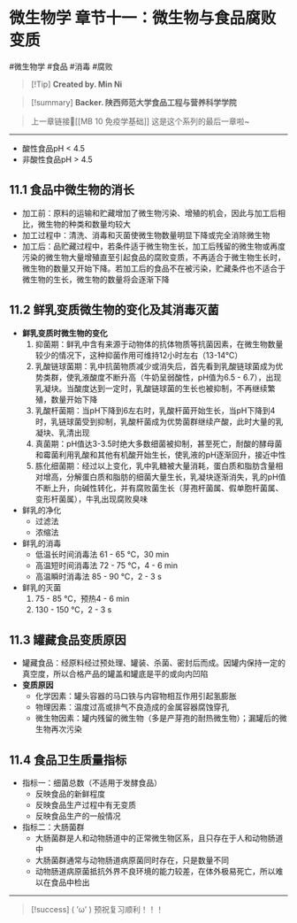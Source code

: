 # 微生物学 章节十一：微生物与食品腐败变质
#微生物学 #食品 #消毒 #腐败


> [!Tip] **Created by. Min Ni**

> [!summary] **Backer. 陕西师范大学食品工程与营养科学学院**

> 上一章链接🔗[[MB 10 免疫学基础]]
> 这是这个系列的最后一章啦~

---
- 酸性食品pH < 4.5
- 非酸性食品pH > 4.5
## 11.1 食品中微生物的消长
- 加工前：原料的运输和贮藏增加了微生物污染、增殖的机会，因此与加工后相比，微生物的种类和数量均较大
- 加工过程中：清洗、消毒和灭菌使微生物数量明显下降或完全消除微生物
- 加工后：品贮藏过程中，若条件适于微生物生长，加工后残留的微生物或再度污染的微生物大量增殖直至引起食品的腐败变质，不再适合于微生物生长时，微生物的数量又开始下降。若加工后的食品不在被污染，贮藏条件也不适合于微生物的生长，微生物的数量将会逐渐下降
## 11.2 鲜乳变质微生物的变化及其消毒灭菌
- **鲜乳变质时微生物的变化**
	1. 抑菌期：鲜乳中含有来源于动物体的抗体物质等抗菌因素，在微生物数量较少的情况下，这种抑菌作用可维持12小时左右（13-14℃）
	2. 乳酸链球菌期：乳中抗菌物质减少或消失后，首先看到乳酸链球菌成为优势类群，使乳液酸度不断升高（牛奶呈弱酸性，pH值为6.5 - 6.7），出现乳凝块。当酸度达到一定时，乳酸链球菌的生长也被抑制，不再继续繁殖，数量开始下降
	3. 乳酸杆菌期：当pH下降到6左右时，乳酸杆菌开始生长，当pH下降到4时，乳链球菌受到抑制，乳酸杆菌成为优势菌群继续产酸，此时大量的乳凝块、乳清出现
	4. 真菌期：pH值达3-3.5时绝大多数细菌被抑制，甚至死亡，耐酸的酵母菌和霉菌利用乳酸和其他有机酸开始生长，使乳液的pH逐渐回升，接近中性
	5. 胨化细菌期：经过以上变化，乳中乳糖被大量消耗，蛋白质和脂肪含量相对增高，分解蛋白质和脂肪的细菌大量生长，乳凝块逐渐消失，乳的pH值不断上升，向碱性转化，并有腐败菌生长（芽孢杆菌属、假单胞杆菌属、变形杆菌属），牛乳出现腐败臭味
- 鲜乳的净化
	- 过滤法
	- 浓缩法
- 鲜乳的消毒
	- 低温长时间消毒法 61 - 65 ℃，30 min
	- 高温短时间消毒法 72 - 75 ℃，4 - 6 min
	- 高温瞬时消毒法 85 - 90 ℃，2 - 3 s
- 鲜乳的灭菌
	1. 75 - 85 ℃，预热4 - 6 min
	2. 130 - 150 ℃，2 - 3 s
## 11.3 罐藏食品变质原因
- 罐藏食品：经原料经过预处理、罐装、杀菌、密封后而成。因罐内保持一定的真空度，所以合格产品的罐盖和罐底是平的或向内凹陷
- **变质原因**
	- 化学因素：罐头容器的马口铁与内容物相互作用引起氢膨胀
	- 物理因素：温度过高或排气不良造成的金属容器腐蚀穿孔
	- 微生物因素：罐内残留的微生物（多是产芽孢的耐热微生物）；漏罐后的微生物再次污染
## 11.4 食品卫生质量指标
- 指标一：细菌总数（不适用于发酵食品）
	- 反映食品的新鲜程度
	- 反映食品生产过程中有无变质
	- 反映食品生产的一般情况
- 指标二：大肠菌群
	- 大肠菌群是人和动物肠道中的正常微生物区系，且只存在于人和动物肠道中
	- 大肠菌群通常与动物肠道病原菌同时存在，只是数量不同
	- 动物肠道病原菌抵抗外界不良环境的能力较差，在体外极易死亡，所以难以在食品中检出

---
> [!success] ( ’ω’ ) 预祝复习顺利！！！       


